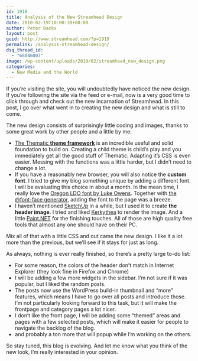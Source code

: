 ```yaml
---
id: 1919
title: Analysis of the New Streamhead Design
date: 2010-02-19T10:00:39+00:00
author: Peter Backx
layout: post
guid: http://www.streamhead.com/?p=1919
permalink: /analysis-streamhead-design/
dsq_thread_id:
  - "68046007"
image: /wp-content/uploads/2010/02/streamhead_new_design.png
categories:
  - New Media and the World
---
```

If you&#8217;re visiting the site, you will undoubtedly have noticed the new design. If you&#8217;re following the site via the feed or e-mail, now is a very good time to click through and check out the new incarnation of Streamhead. In this post, I go over what went in to creating the new design and what is still to come.

<!--more-->The new design consists of surprisingly little coding and images, thanks to some great work by other people and a little by me:

  * <a title="Three WordPress Theme Frameworks" href="http://www.streamhead.com/thematic-wordpress-theme-framework/" target="_blank">The Thematic <strong>theme framework</strong></a> is an incredible useful and solid foundation to build on. Creating a child theme is child&#8217;s play and you immediately get all the good stuff of Thematic. Adapting it&#8217;s CSS is even easier. Messing with the functions was a little harder, but I didn&#8217;t need to change a lot.
  * If you have a reasonably new browser, you will also notice the **custom font**. I tried to give my blog something unique by adding a different font. I will be evaluating this choice in about a month. In the mean time, I really love the <a title="Oregon LDO font by Luke Owens" href="http://www.fontspace.com/luke-owens/oregon-ldo" target="_blank">Oregon LDO font by Luke Owens</a>. Together with <a title="free @front-face generator" href="http://www.fontsquirrel.com/fontface/generator" target="_blank">the @font-face generator</a>, adding the font to the page was a breeze.
  * I haven&#8217;t mentioned <a title="Textures and SketchUp" href="http://www.streamhead.com/textures-irender-tweaks-spice-sketchup-renders/" target="_blank">SketchUp</a> in a while, but I used it to create **the header image**. I tried and liked <a title="Kerkythea" href="http://www.kerkythea.net/joomla/" target="_blank">Kerkythea</a> to render the image. And a little <a title="Paint.NET - Free Software for Digital Photo Editing" href="http://www.getpaint.net/" target="_blank">Paint.NET</a> for the finishing touches. All of those are high quality free tools that almost any one should have on their PC.

Mix all of that with a little CSS and out came the new design. I like it a lot more than the previous, but we&#8217;ll see if it stays for just as long.

As always, nothing is ever really finished, so there&#8217;s a pretty large to-do list:

  * For some reason, the colors of the header don&#8217;t match in Internet Explorer (they look fine in Firefox and Chrome)
  * I will be adding a few more widgets in the sidebar. I&#8217;m not sure if it was popular, but I liked the random posts.
  * The posts now use the WordPress build-in thumbnail and &#8220;more&#8221; features, which means I have to go over all posts and introduce those. I&#8217;m not particularly looking forward to this task, but it will make the frontpage and category pages a lot nicer.
  * I don&#8217;t like the front page, I will be adding some &#8220;themed&#8221; areas and pages with a few selected posts, which will make it easier for people to navigate the backlog of the blog.
  * and probably a ton more that will popup while I&#8217;m working on the others.

So stay tuned, this blog is evolving. And let me know what you think of the new look, I&#8217;m really interested in your opinion.

<!-- AddThis Advanced Settings generic via filter on the_content -->

<!-- AddThis Share Buttons generic via filter on the_content -->